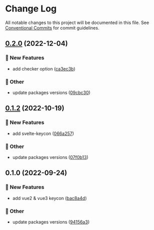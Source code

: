 # Change Log

All notable changes to this project will be documented in this file.
See [Conventional Commits](https://conventionalcommits.org) for commit guidelines.

## [0.2.0](https://github.com/daybrush/keycon/blob/master/packages/vue2-keycon/compare/vue2-keycon@0.1.2...vue2-keycon@0.2.0) (2022-12-04)


### :rocket: New Features

* add checker option ([ca3ec3b](https://github.com/daybrush/keycon/blob/master/packages/vue2-keycon/commit/ca3ec3be8df6ce9d0efb4adbdd01a9e273af3a05))


### :mega: Other

* update packages versions ([09cbc30](https://github.com/daybrush/keycon/blob/master/packages/vue2-keycon/commit/09cbc30b426fbb5acfeab77d2f6651dccb24eb1a))



## [0.1.2](https://github.com/daybrush/keycon/blob/master/packages/vue2-keycon/compare/vue2-keycon@0.1.0...vue2-keycon@0.1.2) (2022-10-19)


### :rocket: New Features

* add svelte-keycon ([066a257](https://github.com/daybrush/keycon/blob/master/packages/vue2-keycon/commit/066a257e86e8d2ce22a42905c852d04f4f26d498))


### :mega: Other

* update packages versions ([07f0b13](https://github.com/daybrush/keycon/blob/master/packages/vue2-keycon/commit/07f0b138200de547b2634c4b7542a9f008174dc9))



## 0.1.0 (2022-09-24)


### :rocket: New Features

* add vue2 & vue3 keycon ([bac8a4d](https://github.com/daybrush/keycon/blob/master/packages/vue2-keycon/commit/bac8a4dbbb4aeb10a0ccb89a4a7858b7fb9b0ab5))


### :mega: Other

* update packages versions ([94156a3](https://github.com/daybrush/keycon/blob/master/packages/vue2-keycon/commit/94156a3c54665c3ea4db2c3babcdaf8ad67bd3d9))

